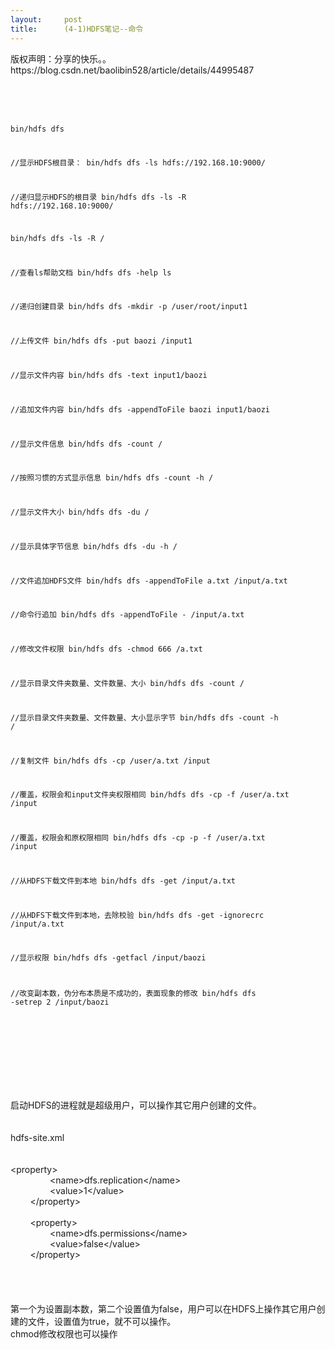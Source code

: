 ```yaml
---
layout:     post
title:      (4-1)HDFS笔记--命令
---
```

<div id="article_content" class="article_content clearfix csdn-tracking-statistics" data-pid="blog" data-mod="popu_307" data-dsm="post">
								<div class="article-copyright">
					版权声明：分享的快乐。。					https://blog.csdn.net/baolibin528/article/details/44995487				</div>
								            <link rel="stylesheet" href="https://csdnimg.cn/release/phoenix/template/css/ck_htmledit_views-f76675cdea.css">
						<div class="htmledit_views" id="content_views">
                
<br><br><br><pre><code class="language-java">bin/hdfs dfs


//显示HDFS根目录：
bin/hdfs dfs -ls hdfs://192.168.10:9000/


//递归显示HDFS的根目录
bin/hdfs dfs -ls -R hdfs://192.168.10:9000/


bin/hdfs dfs -ls -R /


//查看ls帮助文档
bin/hdfs dfs -help ls


//递归创建目录
bin/hdfs dfs -mkdir -p /user/root/input1


//上传文件
bin/hdfs dfs -put baozi /input1


//显示文件内容
bin/hdfs dfs -text input1/baozi


//追加文件内容
bin/hdfs dfs -appendToFile baozi input1/baozi


//显示文件信息
bin/hdfs dfs -count /


//按照习惯的方式显示信息
bin/hdfs dfs -count -h /


//显示文件大小
bin/hdfs dfs -du /


//显示具体字节信息
bin/hdfs dfs -du -h /


//文件追加HDFS文件
bin/hdfs dfs -appendToFile a.txt /input/a.txt


//命令行追加
bin/hdfs dfs -appendToFile - /input/a.txt


//修改文件权限
bin/hdfs dfs -chmod 666 /a.txt


//显示目录文件夹数量、文件数量、大小
bin/hdfs dfs -count /


//显示目录文件夹数量、文件数量、大小显示字节
bin/hdfs dfs -count -h /


//复制文件
bin/hdfs dfs -cp /user/a.txt /input


//覆盖，权限会和input文件夹权限相同
bin/hdfs dfs -cp -f /user/a.txt /input


//覆盖，权限会和原权限相同
bin/hdfs dfs -cp -p -f /user/a.txt /input


//从HDFS下载文件到本地
bin/hdfs dfs -get /input/a.txt




//从HDFS下载文件到本地，去除校验
bin/hdfs dfs -get -ignorecrc /input/a.txt


//显示权限
bin/hdfs dfs -getfacl /input/baozi


//改变副本数，伪分布本质是不成功的，表面现象的修改
bin/hdfs dfs -setrep 2 /input/baozi
</code></pre><br><br><br><br><br><br><br>
启动HDFS的进程就是超级用户，可以操作其它用户创建的文件。<br><br><br>
hdfs-site.xml<br><br><br><span></span>&lt;property&gt;              <br>
                &lt;name&gt;dfs.replication&lt;/name&gt;                    <br>
                &lt;value&gt;1&lt;/value&gt;                    <br>
        &lt;/property&gt;  <br>
       <br>
        &lt;property&gt;              <br>
                &lt;name&gt;dfs.permissions&lt;/name&gt;                    <br>
                &lt;value&gt;false&lt;/value&gt;                <br>
        &lt;/property&gt;<br><br><br><br><br>
第一个为设置副本数，第二个设置值为false，用户可以在HDFS上操作其它用户创建的文件，设置值为true，就不可以操作。<br>
chmod修改权限也可以操作<br><br><br><br><br>            </div>
                </div>